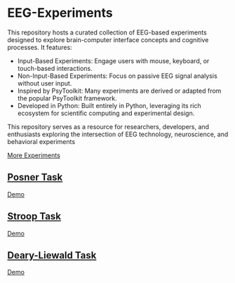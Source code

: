 # EEG-Experiments

This repository hosts a curated collection of EEG-based experiments designed to explore brain-computer interface concepts and cognitive processes. It features:

- Input-Based Experiments: Engage users with mouse, keyboard, or touch-based interactions.
- Non-Input-Based Experiments: Focus on passive EEG signal analysis without user input.
- Inspired by PsyToolkit: Many experiments are derived or adapted from the popular PsyToolkit framework.
- Developed in Python: Built entirely in Python, leveraging its rich ecosystem for scientific computing and experimental design.

This repository serves as a resource for researchers, developers, and enthusiasts exploring the intersection of EEG technology, neuroscience, and behavioral experiments

[More Experiments](https://www.psytoolkit.org/experiment-library/) 


## [Posner Task](https://github.com/awearsense/EEG-Experiments/tree/main/Posner)
[Demo](https://www.psytoolkit.org/experiment-library/experiment_cueing.html)

## [Stroop Task](https://github.com/awearsense/EEG-Experiments/tree/main/Stroop)
[Demo](https://www.psytoolkit.org/experiment-library/experiment_stroop.html)

## [Deary-Liewald Task](https://github.com/awearsense/EEG-Experiments/tree/main/Deary-Liewald)
[Demo](https://www.psytoolkit.org/experiment-library/experiment_deary_liewald.html)
